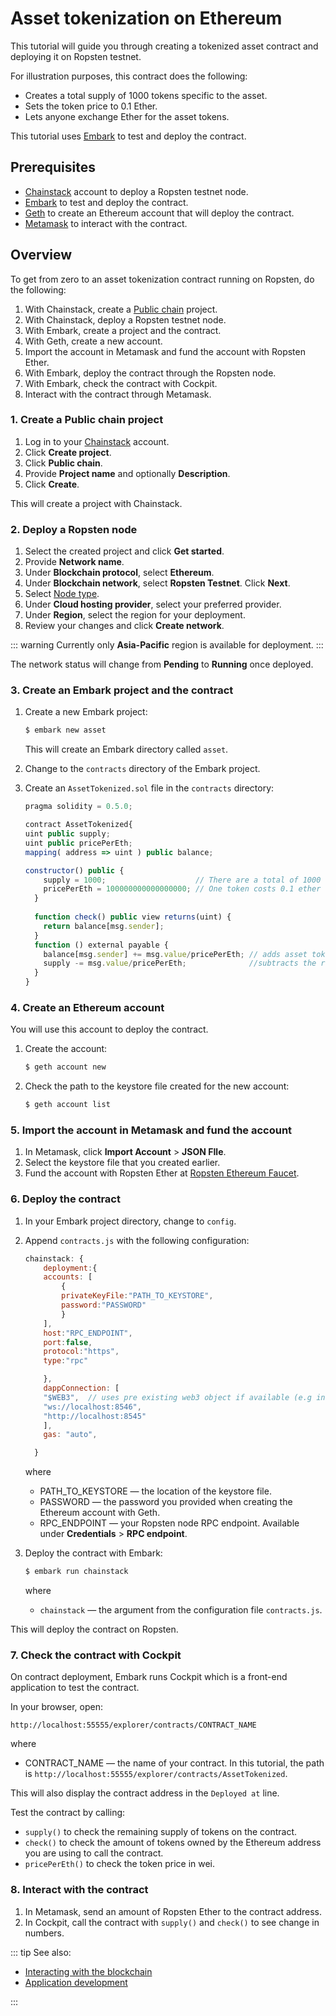 # Asset tokenization on Ethereum

This tutorial will guide you through creating a tokenized asset contract and deploying it on Ropsten testnet.

For illustration purposes, this contract does the following:

* Creates a total supply of 1000 tokens specific to the asset.
* Sets the token price to 0.1 Ether.
* Lets anyone exchange Ether for the asset tokens.

This tutorial uses [Embark](https://embark.status.im/) to test and deploy the contract.

## Prerequisites

* [Chainstack](https://console.chainstack.com/) account to deploy a Ropsten testnet node.
* [Embark](https://embark.status.im/) to test and deploy the contract.
* [Geth](https://geth.ethereum.org/) to create an Ethereum account that will deploy the contract.
* [Metamask](https://metamask.io/) to interact with the contract.

## Overview

To get from zero to an asset tokenization contract running on Ropsten, do the following:

1. With Chainstack, create a [Public chain](/projects/public-chain) project.
1. With Chainstack, deploy a Ropsten testnet node.
1. With Embark, create a project and the contract.
1. With Geth, create a new account.
1. Import the account in Metamask and fund the account with Ropsten Ether.
1. With Embark, deploy the contract through the Ropsten node.
1. With Embark, check the contract with Cockpit.
1. Interact with the contract through Metamask.

### 1. Create a Public chain project

1. Log in to your [Chainstack](https://console.chainstack.com/) account.
1. Click **Create project**.
1. Click **Public chain**.
1. Provide **Project name** and optionally **Description**.
1. Click **Create**.

This will create a project with Chainstack.

### 2. Deploy a Ropsten node

1. Select the created project and click **Get started**.
1. Provide **Network name**.
1. Under **Blockchain protocol**, select **Ethereum**.
1. Under **Blockchain network**, select **Ropsten Testnet**. Click **Next**.
1. Select [Node type](/projects/public-chain#node-types).
1. Under **Cloud hosting provider**, select your preferred provider.
1. Under **Region**, select the region for your deployment.
1. Review your changes and click **Create network**.

::: warning
Currently only **Asia-Pacific** region is available for deployment.
:::

The network status will change from **Pending** to **Running** once deployed.

### 3. Create an Embark project and the contract

1. Create a new Embark project:

    ``` sh
    $ embark new asset
    ```

    This will create an Embark directory called `asset`.

1. Change to the `contracts` directory of the Embark project.

1. Create an `AssetTokenized.sol` file in the `contracts` directory:

    ``` js
    pragma solidity = 0.5.0;

    contract AssetTokenized{
    uint public supply;
    uint public pricePerEth;
    mapping( address => uint ) public balance;

    constructor() public {
        supply = 1000;                    // There are a total of 1000 tokens for this asset
        pricePerEth = 100000000000000000; // One token costs 0.1 ether
      }
      
      function check() public view returns(uint) {
        return balance[msg.sender];
      }
      function () external payable {
        balance[msg.sender] += msg.value/pricePerEth; // adds asset tokens to how much Ether is sent by the investor
        supply -= msg.value/pricePerEth;              //subtracts the remaining asset tokens from the total supply
      }
    }
    ```

### 4. Create an Ethereum account

You will use this account to deploy the contract.

1. Create the account:

    ``` sh
    $ geth account new
    ```

1. Check the path to the keystore file created for the new account:

    ``` sh
    $ geth account list
    ```

### 5. Import the account in Metamask and fund the account

1. In Metamask, click **Import Account** > **JSON FIle**.
1. Select the keystore file that you created earlier.
1. Fund the account with Ropsten Ether at [Ropsten Ethereum Faucet](https://faucet.ropsten.be/).

### 6. Deploy the contract

1. In your Embark project directory, change to `config`.
1. Append `contracts.js` with the following configuration:

    ``` js
    chainstack: {
        deployment:{
        accounts: [
            {
            privateKeyFile:"PATH_TO_KEYSTORE",
            password:"PASSWORD"
            }
        ],
        host:"RPC_ENDPOINT",
        port:false,
        protocol:"https",
        type:"rpc"
    
        },
        dappConnection: [
        "$WEB3",  // uses pre existing web3 object if available (e.g in Mist)
        "ws://localhost:8546",
        "http://localhost:8545"
        ],
        gas: "auto",

      }
    ```

    where

    * PATH_TO_KEYSTORE — the location of the keystore file.
    * PASSWORD — the password you provided when creating the Ethereum account with Geth.
    * RPC_ENDPOINT — your Ropsten node RPC endpoint. Available under **Credentials** > **RPC endpoint**.  

1. Deploy the contract with Embark:

    ``` sh
    $ embark run chainstack
    ```

    where

    * `chainstack` — the argument from the configuration file `contracts.js`.

This will deploy the contract on Ropsten.

### 7. Check the contract with Cockpit

On contract deployment, Embark runs Cockpit which is a front-end application to test the contract.

In your browser, open:

`http://localhost:55555/explorer/contracts/CONTRACT_NAME`

where

* CONTRACT_NAME — the name of your contract. In this tutorial, the path is `http://localhost:55555/explorer/contracts/AssetTokenized`.

This will also display the contract address in the `Deployed at` line.

Test the contract by calling:

* `supply()` to check the remaining supply of tokens on the contract.
* `check()` to check the amount of tokens owned by the Ethereum address you are using to call the contract.
* `pricePerEth()` to check the token price in wei.

### 8. Interact with the contract

1. In Metamask, send an amount of Ropsten Ether to the contract address.
1. In Cockpit, call the contract with `supply()` and `check()` to see change in numbers.

::: tip See also:

* [Interacting with the blockchain](/guides/interacting-with-the-blockchain)
* [Application development](/guides/application-development)

:::